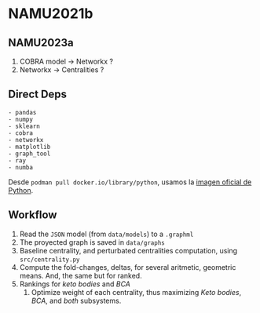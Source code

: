 # NAMU2021b
## NAMU2023a

1. COBRA model -> Networkx ?
2. Networkx -> Centralities ?

## Direct Deps

```
- pandas
- numpy
- sklearn
- cobra
- networkx
- matplotlib
- graph_tool
- ray
- numba
```

Desde `podman pull docker.io/library/python`, 
usamos la [imagen oficial de Python](https://hub.docker.com/_/python/). 

## Workflow

1. Read the `JSON` model (from `data/models`) to a `.graphml`
2. The proyected graph is saved in `data/graphs`
3. Baseline centrality, and perturbated centralities computation, using `src/centrality.py`
4. Compute the fold-changes, deltas, for several aritmetic, geometric means. And, the same but for ranked.
5. Rankings for _keto bodies_ and _BCA_
    1. Optimize weight of each centrality, thus maximizing _Keto bodies_, _BCA_, and _both_ subsystems. <!--TODO: BAD EXPLANATION-->
<!--TODO: Redo the analysis using a weighted (via FBA) network. 
6. From 1, redo using a weighted network using the FBA analysis 
    1. Arches is the same number of metabolites  
    2. Use named arches, as the same metabolites  
-->

<!--TODO: compute this centralities
1. Eigenvector centrality
2. Katz centrality
    Alt, Pagerank
3. Closeness centrality
    Alt, variaciones que acepten peso
4. Information centrality
5. Betweenes centrality
6. Comunicability (only NX)
-->
